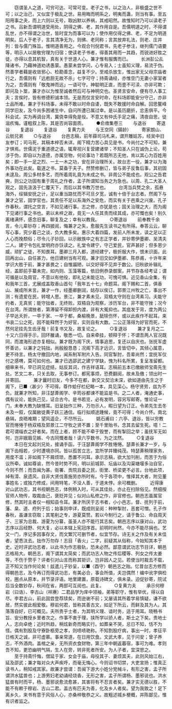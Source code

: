 <!-- { "loadSidebar": true } -->
　　窃谓圣人之道，可穷可达、可常可变。老子之书，以之治人，非极盛之世不可；以之治己，又似宜于极乱之世。易用晦而明系之，明夷而蛊，则当有事。至五阳用事之夬，而上六则以无号，取凶默以养祸，其戒昭然。故惟知时乃可以读老子之书。吕新吾谓明道受用处，阴得之佛、老，其作用自是。吾儒明道之时，不得谓乱世，亦不得谓之治世，皆时宜为而事可以为；使作用仅得之佛、老，不足为明道明矣。后人于老子，言其清净无为，则佛、老同称；言其放弃礼法，则老、庄并列：皆与儒门殊旨。惟明道善用之。今观合刊倪君书，先老子参注，继列儒门语要等，明示人以居敬穷理为归宿；使读老子书者，得善其用而一其趋，而锐进好胜之徒，亦得以息其机智，真有关于世道人心。兼才惟有服膺而已。
　　长洲彭公乩降诸书，乃藉神道劝诱愚蒙。愚蒙未尝学问，心专易入；士虽知义理，易流于伪。然善学者藉是收敛邪心、检勘善念，益复不少。至戒杀放生，惟出家无父母宗庙者行之，吾儒则有「远庖厨无故不杀」七字可守；持斋诵经，亦惟空门无妻小家室者为之，吾儒则有「敬鬼神而远」一语可守。神聪明正直，而壹不可渎、亦非可欺；即问及卜筮，兼才亦以为惟至诚者然后可与神明交也。圣贤言安命，便有尽人事工夫；言俟时，皆有修德积诚本领。无是而仅言安时命，在科场即能安分守己，亦非士品所难。兼才于科场事，未得不敢以时命自诿，既失不敢援时命自解。回思鳌峰同学旧友，及今尚多困诸生中，自问所遭已属过幸。是以虽历磨折，忿恚俱平。今科会试，实为再调台湾，冀侥幸得免是役。不意又有仲氏手足之痛，清夜自思，徒滋疚悔。谨粗叙上陈，其是否尚容面质。
　　●俞瘖集卷三
　　与退谷
　　寄退谷
　　复退谷
　　复退谷
　　复黄力夫
　　与王空同（鍚龄）
　　寄家朗山、云舫兄弟
　　○与退谷
　　台邑志稿，前年薛司马札来，谓开雕姑苏，经吴中旧友参订；司马死，其稿本梓否未详。阁下精力苦心具见是书，今尚付之不可知，兼才惧焉。世儒泥于重道德之语，辄卑视兴复营建诸举；不知圣人只在诚伪上论，苟涉于伪，即自以为道德，亦属空物，何论事功？若既所志无他，肯以其心为百姓用矣；即一手一足之烈、一土一木之功，安在非治理所关。故台志一役，兼才以为海外事功在此矣。载道之书，莫备于夫子。然赞修删订，皆与弟子反鲁后事，其初固未遑及。周公多材多艺，而所着周礼竟为未成之书。非周公不能成也。观公之告君奭，则公之功固有重于周礼之作者，孟子所谓知当务之为急也。以周、孔二大圣人观之，固先汲汲于仁覆天下，而后以其书教万世也。
　　台湾当兵燹之余，孤悬海外，绥辑安抚之计，足以重当路忧而不可旦夕宽，诚有十倍于台志者。然阁下与兼才之官，固学官也，其责任不足以系海外之安危，而实有关于邑乘之兴废。孔子作春秋，谓托之空言，不如见诸行事。志之修，亦犹是也；固关治理之大，而为阁下见诸行事之书也。弟以未梓之故，竟无一人任其责而续其成，亦可慨也矣！别久离绪满怀，感念旧事，聊复及之；幸有以教我。
　　○寄退谷
　　前奉教千余言，令儿辈钞存；再四披阅，悔兼才之失，愈服先生读书之有所得。奉答云云，聊写心事，究少着己之谈，负大教多矣。惠示大着四篇，发前人所未发，读之足以正人心而挽颓俗；尽令儿子钞回，以示敝族中之有志正学者，并钞寄伊墨卿、吴清夫二人。建宁令包礼堂明府亦饫读之。礼堂令建宁，守己爱民，官声甚好；但多恩少威，顽犷之徒，不知畏耳。墨卿三月入都，道经建宁，极折服大作，恨未识面。此回再出山，自任甚力，他日建树当有可观。兼才旧交如伊墨卿、陈恭甫，十许年来学识大胜于前，兼才甚畏之；自惟譾陋，以交好得不见弃于数公。旧秋欲补辑礼经，盖即前手纂未完，如内则、玉藻等篇，依旧例恭录御案，并节存各经考证；谓可循是以及周官，不意以有他役，即礼记未能讫功，可愧可惧。近见香山全集，有和我年三首，尤展成盖取香山首句「我年五十七」命题耳。阁下赐和二首，俱香山、展成所未言。兼才一作，经墨卿删润，姑存以俟订。郭景江州牧之亡，事出不测；有遗爱在民，转增人思。景江，兼才素未见，双梧太守则在台湾素习。夫能守约者，无真贫；能守拙者，无终败。双梧自为观察，涉历军台，非不能守挫；况今在台湾。所谓挫者，第滞留不得卸担内渡，非有大冤抑也。其疽发于背，度为两公子早达夭折，一卒于家、一卒于都，桑榆晚景，舐犊伤怀，或以此疾作不起耳。来书哀二公之死，因不能释然于为好官，实则自有大数。二公正落得为好官而死，不然何足挂先生齿牙哉！前复书又及，故复论之。
　　○复退谷
　　兼才复月之二十又六日得手示，回环雒诵，敬悉一切。自来牵挂，顿释于怀；不谓吾两人官况既同，而渡海形迹亦复相似。兼才既为阁下庆，情事追思，复还以自庆也。张抚军虚怀善访，以兼才之钝拙，尚殷殷恳恳；况阁下高才远识，言皆切中，其倾心属意，更不待言。杨太守撤回内地，闻系制军附片入告。同官掣肘，吾辈尚然；宜抚军仅付之感喟，莫可如何也。兼才已选邵武之建宁学缺，愧为科名所累，复呈准留都。细审来书，早已洞见症结，姑反其词，作吉祥语耳。志稿前五本已缴敝师宝斋先生处。艺文二本，只关去取，无事参订。都宪事烦，恐费翻阅，故未及缴；领出时一并寄回。
　　兼才曩时旧友，今多不在都，新交又契洽未深，欲如道由先生之于阁下，已■〈甚少〉不可得。尊作蛤仔栏纪略一本，具见深心。杨守贤劳，兹为不负。就兼才所知，非汪瑟葊阁学、辛筠谷都谏不能监是书。之二人者，淹通史事，偶有议论，能执己见，证合古今。是书若览，必有发明，容另写邮寄。惟论证一门，未奉大教为缺憾耳。旧呈拙作三种，万勿示人，暇日望为订正。令弟先生去冬未及一叙，仅属敝徒黄子跃三通信。临行拟顺途踵候，竟不可得；今尚介怀。南北悬隔，良晤难期；望风遥企，不尽所云。
　　姚石甫曰：六亭、退谷，皆以穷教官而惓惓于杨双梧及郭景江二守牧之贤不置；至千里贻书，念其去留生死。噫！二君可谓缁衣之好者矣。而在上者，顾不能不牵于毁誉，而有掣回之举；虽抚军无如何，岂非娥眉见嫉、今古同慨者哉！读六亨数书，为之泫然。
　　○复退谷
　　本日在文起刘兄处，接诵手函，于汪瑟葊阁学不胜惓惓。瑟葊长兼才一岁，与阁下齿相若，少时遭境亦同。皆以孤苦立志，宜所学并臻纯茂。特瑟葊稍理家务，用度不滥；非如阁下不屑烦琐，悉置不问耳。承示志稿，欲大加刊削，而苦于为俗议所牵。诚如尊谕，然今昔时势不同，明以前城郭、坛庙以及沟渠塘堰多治自官，今则不然；而吾闽为甚。衙署、贡院且委之民，街里、桥梁更不必言。台地此项，绰有漳、泉遗风，自非大贤伐善施劳亦所时有。今于各项中，惟择其大者，附见董事姓名；或独力修成，间用特笔，不没人善，于道未悖。余可概删。
　　近得康对山武功志，其书视朝邑志，体例稍入时，可从其佳处，亦止在扫除俗见。然细按官师人物传，取裁由己，褒贬并见；似对山私修之作，非官修也。朝邑志虽属官修，然其时主者仅一相知县令耳。兼才所厌于志书者，小小邑志，督、抚列于前，藩、臬、道、府列于后；始事则申详，既成则呈阅：种种掣肘，恶套可憎。孔子作春秋，虽谦言窃取；其笔削之专，游夏莫赞。若以今制行之，请于鲁公、命自周天子、三家为总裁、游夏为分纂，虽圣人亦不能行其志矣。朝邑志序以康对山，武功志序以吕经野、何大复，必以本辖上宪冠序首。前明时尚然，今亦不能尽捐也。艺文一门，序记多因事存文，而文繁冗可删节者，似宜节存。诗无关之作及有关未佳者，望悉汰去。拙作万勿存！志目「香火」二字，前疑其从俗称，今始知其本于史。近时评武功志者，以此书为作志极轨，恐未必然。鄙意谓武功志节目详，朝邑志格局大。朝邑志，阁下谓其太简矣；而武功志人物之传后稷等、列女之传太姜等，不伤于赘乎？评者引对山言而称其钜识，岂非因人之见。若使当时裁去不载，正不知又当作何论矣！兹遣儿子钞呈，以■〈酉守〉朝邑志之贻。忆昔台志方修而得朝邑志，及今再订而得武功志，有美必合，事会所值，夫岂偶然！编中讹字俱检校，圈点从原本，并节录评语。地里建置，原载诗碑文，俱未录。迫促钞寄，院试后当全数钞存，秋间在省，两部可互阅也。此复。
　　○复黄力夫
　　承示何穆岩（曰诰）、李古山（祥赓）二君品学为庠中领袖，弟等职守，惟有举优，得以自尽。李君古山，前此固尝登荐牍矣，而逊谢不前；又屡请其所着学易慎疑，谦不欲居，然实彼此相爱敬。穆岩何君，皆称其善古文，如足下所云，而鲜及其为人。其落落自好，已可概见。夫所贵乎士者，为其明义理、谙时务，适于用耳。晓畅书旨、安分教授乡里者次之。作事不衷于理，挟所学以骄人者，斯士之下矣。贵地士人，志向卓绝；近时所趋，稍炫新奇而略实行。如葬亲不哭，忌日不知，恬不为怪。偶有割股及守寮卧柩旁之孝，则啧啧艳称。不知割股疗病，事出一时，孝征平日格天之诚，非可虚慕。事亲常道，在日用饮食。文武大孝，见于问安；曾子养志，不外酒肉。盖棺之亲，无所资衣食财物，第三年中朝返暮宿，事可为难。孝则吾不知，更恐幽明气隔，生人在旁，转非死者所安。为人子者，宜深思之。
　　至于持斋忏悔，僧延于家、女会于庙，母役其子、妻烦其夫，此则风始江右，延及邵武；兼才每对众大声疾呼，而毫无悔心。今则诏书切禁，大吏宣扬；惟真正读书人，稍知戒其家。故兼才尝谓：吾闽下游大小姓分党械斗，有形之害，孟子所谓洪水猛兽也；上游男妇老幼诵经烧香，无形之害，孟子所谓杨、墨邪说也。洪水猛兽有时而平，杨、墨邪说愈流愈甚，其害将有不忍言者矣。兼才实无德以胜，不能不有赖于穆岩、古山二君。盖古有匹夫为善，化及乡人者矣。望为我致之！足下离乡久，来书有意于风俗人心，亦桑梓敬恭之义。故粗述城乡梗概，并陈鄙见，惟有识者监之。

